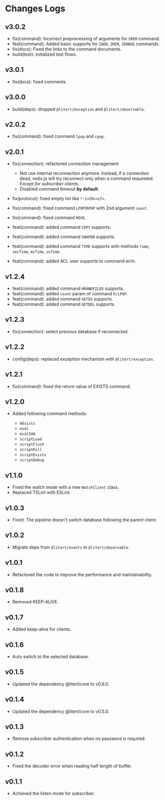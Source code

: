 # Changes Logs

## v3.0.2

- fix(command): Incorrect preprocessing of arguments for `SREM` command.
- feat(command): Added basic supports for `ZADD`, `ZREM`, `ZRANGE` commands.
- fix(docs): Fixed the links to the command documents.
- build(test): Initialized test flows.

## v3.0.1

- fix(docs): fixed comments.

## v3.0.0

- build(deps): dropped `@litert/exception` and `@litert/observable`.

## v2.0.2

- fix(command): fixed command `lpop` and `rpop`.

## v2.0.1

- fix(connection): refactored connection management

    - Not use internal reconnection anymore. Instead, if a connection dead, redis.js will try
    reconnect only when a command requested. *Except for subscriber clients.*
    - Disabled command timeout **by default**.

- fix(protocol): fixed empty list like `*-1<CR><LF>`.
- fix(command): fixed command `LPOP`/`RPOP` with 2nd argument `count`.
- fix(command): fixed command `MOVE`.
- feat(command): added command `COPY` supports.
- feat(command): added command `SWAPDB` supports.
- feat(command): added command `TIME` supports with methods `time`, `secTime`, `msTime`, `usTime`.
- feat(command): added ACL user supports to command `AUTH`.

## v1.2.4

- feat(command): added command `HRANDFILED` supports.
- feat(command): added `count` param of command `R/LPOP`.
- feat(command): added command `GETEX` supports.
- feat(command): added command `GETDEL` supports.

## v1.2.3

- fix(connection): select previous database if reconnected.

## v1.2.2

- config(deps): replaced exception mechanism with `@litert/exception`.

## v1.2.1

- fix(command): fixed the return value of EXISTS command.

## v1.2.0

- Added following command methods:

    - `mExists`
    - `eval`
    - `evalSHA`
    - `scriptLoad`
    - `scriptFlush`
    - `scriptKill`
    - `scriptExists`
    - `scriptDebug`

## v1.1.0

- Fixed the watch mode with a new `WatchClient` class.
- Replaced TSLint with ESLint.

## v1.0.3

- Fixed: The pipeline doesn't switch database following the parent client.

## v1.0.2

- Migrate deps from `@litert/events` to `@litert/observable`.

## v1.0.1

- Refactored the code to improve the performance and maintainability.

## v0.1.8

- Removed KEEP-ALIVE.

## v0.1.7

- Added keep-alive for clients.

## v0.1.6

- Auto switch to the selected database.

## v0.1.5

- Updated the dependency @litert/core to v0.6.0.

## v0.1.4

- Updated the dependency @litert/core to v0.5.0.

## v0.1.3

- Remove subscriber authentication when no password is required.

## v0.1.2

- Fixed the decoder error when reading half length of buffer.

## v0.1.1

- Achieved the listen mode for subscriber.

